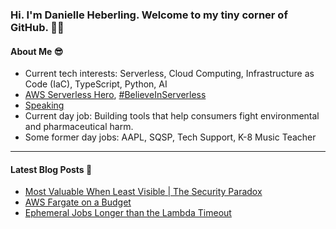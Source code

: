 ### Hi. I'm Danielle Heberling. Welcome to my tiny corner of GitHub. 👋🏻

#### About Me 😎

- Current tech interests: Serverless, Cloud Computing, Infrastructure as Code (IaC), TypeScript, Python, AI
- [AWS Serverless Hero](https://aws.amazon.com/developer/community/heroes/danielle-heberling/), [#BelieveInServerless](https://www.believeinserverless.com/)
- [Speaking](https://danielleheberling.xyz/talks/)
- Current day job: Building tools that help consumers fight environmental and pharmaceutical harm.
- Some former day jobs: AAPL, SQSP, Tech Support, K-8 Music Teacher

<hr />

#### Latest Blog Posts 🚀

<!-- start latest posts -->
- [Most Valuable When Least Visible | The Security Paradox](https://danielleheberling.xyz/blog/security/)
- [AWS Fargate on a Budget](https://danielleheberling.xyz/blog/fargate-on-a-budget/)
- [Ephemeral Jobs Longer than the Lambda Timeout](https://danielleheberling.xyz/blog/ecs-run-task/)
<!-- end latest posts -->
